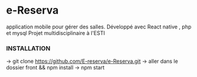 # e-Reserva
application mobile pour gérer des salles.
Développé avec React native , php et mysql
Projet multidisciplinaire à l'ESTI

### INSTALLATION
-> git clone https://github.com/E-reserva/e-Reserva.git
-> aller dans le dossier front && npm install
-> npm start
